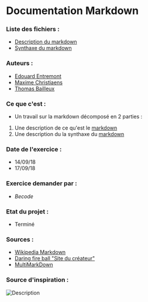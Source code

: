 # Documentation Markdown

### Liste des fichiers :
- [Description du markdown](/description.md)
- [Synthaxe du markdown](/syntaxe.md)

### Auteurs :
- [Edouard Entremont](https://github.com/TheDoudou/)
- [Maxime Christiaens](https://github.com/Maxime-Christiaens/)
- [Thomas Bailleux](https://github.com/BailleuxThomas)

### Ce que c'est : 
- Un travail sur la markdown décomposé en 2 parties : 
1) Une description de ce qu'est le [markdown](/description.md) 
2) Une description du la synthaxe du [markdown](/syntaxe.md)

### Date de l'exercice : 
- 14/09/18
- 17/09/18

### Exercice demander par :
- *Becode*

### Etat du projet : 
- Terminé 

### Sources :
- [Wikipedia Markdown](https://fr.wikipedia.org/wiki/Markdown) 
- [Daring fire ball "Site du créateur"](https://daringfireball.net/projects/markdown/)
- [MultiMarkDown](https://fr.wikipedia.org/wiki/MultiMarkdown)

### Source d'inspiration : 
![Description](https://media.giphy.com/media/2NDDbSOD2Y944/giphy.gif)



